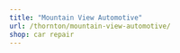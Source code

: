 ```yaml
---
title: "Mountain View Automotive"
url: /thornton/mountain-view-automotive/
shop: car repair
---
```

